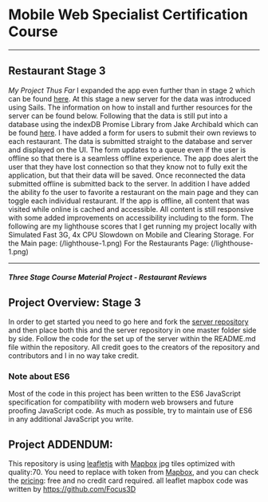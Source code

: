 # Mobile Web Specialist Certification Course

---
## Restaurant Stage 3
*My Project Thus Far*
I expanded the app even further than in stage 2 which can be found [here](https://github.com/Sommerariel/MWSStage2). At this stage a new server for the data was introduced using Sails. The information on how to install and further resources for the server can be found below. Following that the data is still put into a database using the indexDB Promise Library from Jake Archibald which can be found [here](https://github.com/jakearchibald/idb).
I have added a form for users to submit their own reviews to each restaurant. The data is submitted straight to the database and server and displayed on the UI. The form updates to a queue even if the user is offline so that there is a seamless offline experience. The app does alert the user that they have lost connection so that they know not to fully exit the application, but that their data will be saved. Once reconnected the data submitted offline is submitted back to the server.
In addition I have added the ability fo the user to favorite a restaurant on the main page and they can toggle each individual restaurant.
If the app is offline, all content that was visited while online is cached and accessible. All content is still responsive with some added improvements on accessibility including to the form.
The following are my lighthouse scores that I get running my project locally with Simulated Fast 3G, 4x CPU Slowdown on Mobile and Clearing Storage.
For the Main page:
(/lighthouse-1.png)
For the Restaurants Page:
(/lighthouse-1.png)

---
#### _Three Stage Course Material Project - Restaurant Reviews_

## Project Overview: Stage 3
In order to get started you need to go here and fork the [server repository](https://github.com/udacity/mws-restaurant-stage-3) and then place both this and the server repository in one master folder side by side. Follow the code for the set up of the server within the README.md file within the repository. All credit goes to the creators of the repository and contributors and I in no way take credit.


### Note about ES6

Most of the code in this project has been written to the ES6 JavaScript specification for compatibility with modern web browsers and future proofing JavaScript code. As much as possible, try to maintain use of ES6 in any additional JavaScript you write.
## Project ADDENDUM:
 This repository is using [leafletjs](https://leafletjs.com/) with [Mapbox](https://www.mapbox.com/) jpg tiles optimized with quality:70.
You need to replace <your MAPBOX API KEY HERE> with token from [Mapbox](https://www.mapbox.com/), and you can check the [pricing](https://www.mapbox.com/pricing/): free and no credit card required.
all leaflet mapbox code was written by https://github.com/Focus3D
